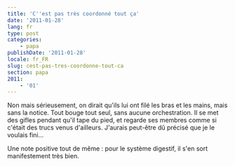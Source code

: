 ```yaml
---
title: 'C''est pas très coordonné tout ça'
date: '2011-01-28'
lang: fr
type: post
categories:
    - papa
publishDate: '2011-01-28'
locale: fr_FR
slug: cest-pas-tres-coordonne-tout-ca
section: papa
2011:
    - '01'
---
```


Non mais sérieusement, on dirait qu'ils lui ont filé les bras et les mains, mais sans la notice. Tout bouge tout seul, sans aucune orchestration. Il se met des gifles pendant qu'il tape du pied, et regarde ses membres comme si c'était des trucs venus d'ailleurs. J'aurais peut-être dû précisé que je le voulais fini...

Une note positive tout de même : pour le système digestif, il s'en sort manifestement très bien.
